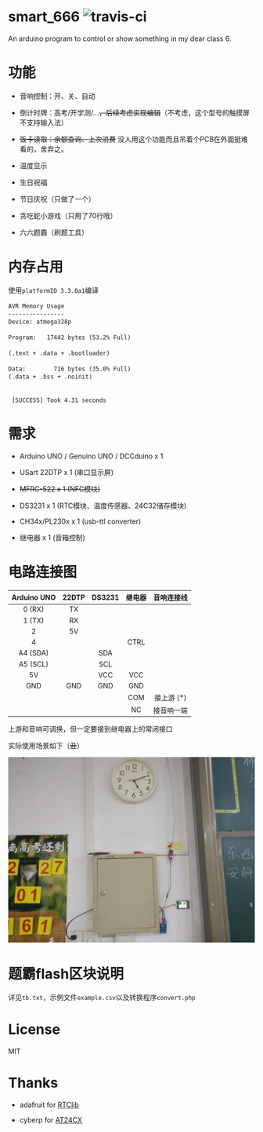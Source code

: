 # smart_666 ![travis-ci](https://travis-ci.org/zhangjingye03/smart_666.svg?branch=master)
An arduino program to control or show something in my dear class 6.

# 功能

* 音响控制：开、关、自动

* 倒计时牌：高考/开学测/...~~，后续考虑实现编辑~~（不考虑，这个型号的触摸屏不支持输入法）

* ~~饭卡读取：余额查询、上次消费~~ 没人用这个功能而且吊着个PCB在外面挺难看的，舍弃之。

* 温度显示

* 生日祝福

* 节日庆祝（只做了一个）

* 贪吃蛇小游戏（只用了70行哦）

* 六六题霸（刷题工具）

# 内存占用

使用`platformIO 3.3.0a1`编译

```
AVR Memory Usage
----------------
Device: atmega328p

Program:   17442 bytes (53.2% Full)

(.text + .data + .bootloader)

Data:        716 bytes (35.0% Full)
(.data + .bss + .noinit)


 [SUCCESS] Took 4.31 seconds
```

# 需求

* Arduino UNO / Genuino UNO / DCCduino x 1

* USart 22DTP x 1 (串口显示屏)

* ~~MFRC-522 x 1 (NFC模块)~~

* DS3231 x 1 (RTC模块、温度传感器、24C32储存模块)

* CH34x/PL230x x 1 (usb-ttl converter)

* 继电器 x 1 (音箱控制)

# 电路连接图

| Arduino UNO | 22DTP   | DS3231 | 继电器 | 音响连接线 |
|:-----------:|:-------:|:------:|:------:|:---------:|
| 0 (RX)      | TX      |        |        |           |
| 1 (TX)      | RX      |        |        |           |
| 2           | 5V      |        |        |           |
| 4           |         |        | CTRL   |           |
| A4 (SDA)    |         | SDA    |        |           |
| A5 (SCL)    |         | SCL    |        |           |
| 5V          |         | VCC    | VCC    |           |
| GND         | GND     | GND    | GND    |           |
|             |         |        | COM    | 接上游 (*) |
|             |         |        | NC     | 接音响一端 |

上游和音响可调换，但一定要接到继电器上的常闭接口

实际使用场景如下（~~丑~~）

![setup_env](https://raw.githubusercontent.com/zhangjingye03/smart_666/master/setup_env.jpg)

# 题霸flash区块说明

详见`tb.txt`，示例文件`example.csv`以及转换程序`convert.php`

# License

MIT

# Thanks

* adafruit for [RTClib](https://github.com/adafruit/RTClib)

* cyberp for [AT24CX](https://github.com/cyberp/AT24Cx)
